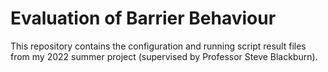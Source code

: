 # Evaluation of Barrier Behaviour

This repository contains the configuration and running script result files from my 2022 summer project (supervised by Professor Steve Blackburn).
